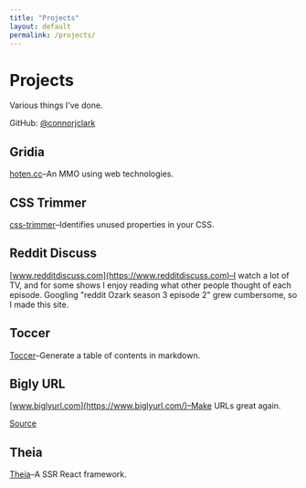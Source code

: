 ```yaml
---
title: "Projects"
layout: default
permalink: /projects/
---
```


# Projects

Various things I've done.

GitHub: [@connorjclark](https://github.com/connorjclark)

## Gridia

[hoten.cc](https://hoten.cc/gridia/)–An MMO using web technologies.

## CSS Trimmer

[css-trimmer](https://github.com/connorjclark/css-trimmer)–Identifies unused properties in your CSS.

## Reddit Discuss

[www.redditdiscuss.com](https://www.redditdiscuss.com)–I watch a lot of TV, and for some shows I enjoy reading what other people thought of each episode. Googling "reddit Ozark season 3 episode 2" grew cumbersome, so I made this site.

## Toccer

[Toccer](https://github.com/connorjclark/toccer)–Generate a table of contents in markdown.

## Bigly URL

[www.biglyurl.com](https://www.biglyurl.com/)–Make URLs great again.

[Source](https://github.com/connorjclark/biglyurl)

## Theia

[Theia](https://github.com/coursehero/theia)–A SSR React framework.
